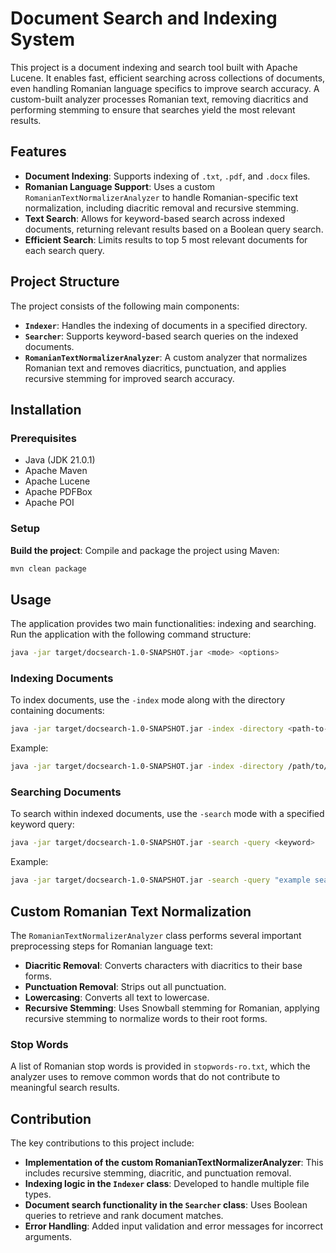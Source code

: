 
# Document Search and Indexing System

This project is a document indexing and search tool built with Apache Lucene. It enables fast, efficient searching across collections of documents, even handling Romanian language specifics to improve search accuracy. A custom-built analyzer processes Romanian text, removing diacritics and performing stemming to ensure that searches yield the most relevant results.

## Features

- **Document Indexing**: Supports indexing of `.txt`, `.pdf`, and `.docx` files.
- **Romanian Language Support**: Uses a custom `RomanianTextNormalizerAnalyzer` to handle Romanian-specific text normalization, including diacritic removal and recursive stemming.
- **Text Search**: Allows for keyword-based search across indexed documents, returning relevant results based on a Boolean query search.
- **Efficient Search**: Limits results to top 5 most relevant documents for each search query.

## Project Structure

The project consists of the following main components:

- **`Indexer`**: Handles the indexing of documents in a specified directory.
- **`Searcher`**: Supports keyword-based search queries on the indexed documents.
- **`RomanianTextNormalizerAnalyzer`**: A custom analyzer that normalizes Romanian text and removes diacritics, punctuation, and applies recursive stemming for improved search accuracy.

## Installation

### Prerequisites

- Java (JDK 21.0.1)
- Apache Maven
- Apache Lucene
- Apache PDFBox
- Apache POI

### Setup
 **Build the project**:
   Compile and package the project using Maven:
   ```bash
   mvn clean package
   ```

## Usage

The application provides two main functionalities: indexing and searching. Run the application with the following command structure:

```bash
java -jar target/docsearch-1.0-SNAPSHOT.jar <mode> <options>
```

### Indexing Documents

To index documents, use the `-index` mode along with the directory containing documents:

```bash
java -jar target/docsearch-1.0-SNAPSHOT.jar -index -directory <path-to-documents>
```

Example:
```bash
java -jar target/docsearch-1.0-SNAPSHOT.jar -index -directory /path/to/docs
```

### Searching Documents

To search within indexed documents, use the `-search` mode with a specified keyword query:

```bash
java -jar target/docsearch-1.0-SNAPSHOT.jar -search -query <keyword>
```

Example:
```bash
java -jar target/docsearch-1.0-SNAPSHOT.jar -search -query "example search term"
```

## Custom Romanian Text Normalization

The `RomanianTextNormalizerAnalyzer` class performs several important preprocessing steps for Romanian language text:
- **Diacritic Removal**: Converts characters with diacritics to their base forms.
- **Punctuation Removal**: Strips out all punctuation.
- **Lowercasing**: Converts all text to lowercase.
- **Recursive Stemming**: Uses Snowball stemming for Romanian, applying recursive stemming to normalize words to their root forms.

### Stop Words

A list of Romanian stop words is provided in `stopwords-ro.txt`, which the analyzer uses to remove common words that do not contribute to meaningful search results.

## Contribution

The key contributions to this project include:
- **Implementation of the custom RomanianTextNormalizerAnalyzer**: This includes recursive stemming, diacritic, and punctuation removal.
- **Indexing logic in the `Indexer` class**: Developed to handle multiple file types.
- **Document search functionality in the `Searcher` class**: Uses Boolean queries to retrieve and rank document matches.
- **Error Handling**: Added input validation and error messages for incorrect arguments.
